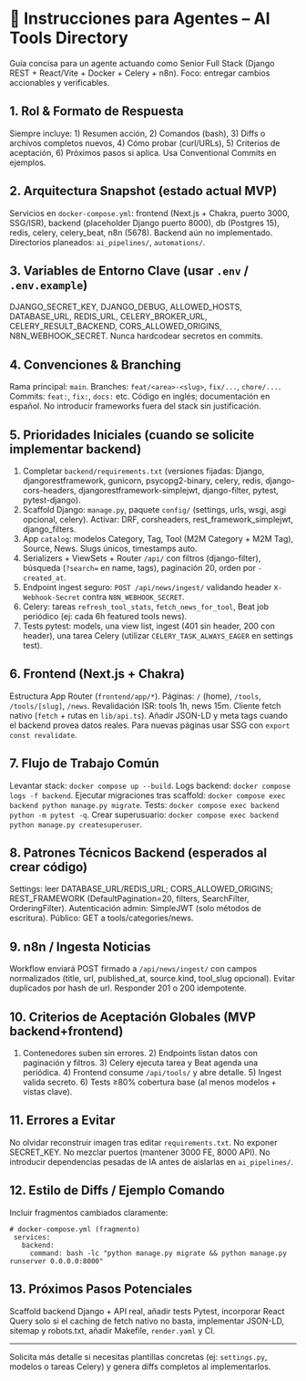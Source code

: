 # 🤖 Instrucciones para Agentes – AI Tools Directory

Guía concisa para un agente actuando como Senior Full Stack (Django REST + React/Vite + Docker + Celery + n8n). Foco: entregar cambios accionables y verificables.

## 1. Rol & Formato de Respuesta
Siempre incluye: 1) Resumen acción, 2) Comandos (bash), 3) Diffs o archivos completos nuevos, 4) Cómo probar (curl/URLs), 5) Criterios de aceptación, 6) Próximos pasos si aplica. Usa Conventional Commits en ejemplos.

## 2. Arquitectura Snapshot (estado actual MVP)
Servicios en `docker-compose.yml`: frontend (Next.js + Chakra, puerto 3000, SSG/ISR), backend (placeholder Django puerto 8000), db (Postgres 15), redis, celery, celery_beat, n8n (5678). Backend aún no implementado. Directorios planeados: `ai_pipelines/`, `automations/`.

## 3. Variables de Entorno Clave (usar `.env` / `.env.example`)
DJANGO_SECRET_KEY, DJANGO_DEBUG, ALLOWED_HOSTS, DATABASE_URL, REDIS_URL, CELERY_BROKER_URL, CELERY_RESULT_BACKEND, CORS_ALLOWED_ORIGINS, N8N_WEBHOOK_SECRET. Nunca hardcodear secretos en commits.

## 4. Convenciones & Branching
Rama principal: `main`. Branches: `feat/<area>-<slug>`, `fix/...`, `chore/...`. Commits: `feat:`, `fix:`, `docs:` etc. Código en inglés; documentación en español. No introducir frameworks fuera del stack sin justificación.

## 5. Prioridades Iniciales (cuando se solicite implementar backend)
1. Completar `backend/requirements.txt` (versiones fijadas: Django, djangorestframework, gunicorn, psycopg2-binary, celery, redis, django-cors-headers, djangorestframework-simplejwt, django-filter, pytest, pytest-django).
2. Scaffold Django: `manage.py`, paquete `config/` (settings, urls, wsgi, asgi opcional, celery). Activar: DRF, corsheaders, rest_framework_simplejwt, django_filters.
3. App `catalog`: modelos Category, Tag, Tool (M2M Category + M2M Tag), Source, News. Slugs únicos, timestamps auto.
4. Serializers + ViewSets + Router `/api/` con filtros (django-filter), búsqueda (`?search=` en name, tags), paginación 20, orden por `-created_at`.
5. Endpoint ingest seguro: `POST /api/news/ingest/` validando header `X-Webhook-Secret` contra `N8N_WEBHOOK_SECRET`.
6. Celery: tareas `refresh_tool_stats`, `fetch_news_for_tool`, Beat job periódico (ej: cada 6h featured tools news).
7. Tests pytest: models, una view list, ingest (401 sin header, 200 con header), una tarea Celery (utilizar `CELERY_TASK_ALWAYS_EAGER` en settings test).

## 6. Frontend (Next.js + Chakra)
Estructura App Router (`frontend/app/*`). Páginas: `/` (home), `/tools`, `/tools/[slug]`, `/news`. Revalidación ISR: tools 1h, news 15m. Cliente fetch nativo (`fetch` + rutas en `lib/api.ts`). Añadir JSON-LD y meta tags cuando el backend provea datos reales. Para nuevas páginas usar SSG con `export const revalidate`.

## 7. Flujo de Trabajo Común
Levantar stack: `docker compose up --build`. Logs backend: `docker compose logs -f backend`. Ejecutar migraciones tras scaffold: `docker compose exec backend python manage.py migrate`. Tests: `docker compose exec backend python -m pytest -q`. Crear superusuario: `docker compose exec backend python manage.py createsuperuser`.

## 8. Patrones Técnicos Backend (esperados al crear código)
Settings: leer DATABASE_URL/REDIS_URL; CORS_ALLOWED_ORIGINS; REST_FRAMEWORK (DefaultPagination=20, filters, SearchFilter, OrderingFilter). Autenticación admin: SimpleJWT (solo métodos de escritura). Público: GET a tools/categories/news.

## 9. n8n / Ingesta Noticias
Workflow enviará POST firmado a `/api/news/ingest/` con campos normalizados (title, url, published_at, source.kind, tool_slug opcional). Evitar duplicados por hash de url. Responder 201 o 200 idempotente.

## 10. Criterios de Aceptación Globales (MVP backend+frontend)
1) Contenedores suben sin errores. 2) Endpoints listan datos con paginación y filtros. 3) Celery ejecuta tarea y Beat agenda una periódica. 4) Frontend consume `/api/tools/` y abre detalle. 5) Ingest valida secreto. 6) Tests ≥80% cobertura base (al menos modelos + vistas clave).

## 11. Errores a Evitar
No olvidar reconstruir imagen tras editar `requirements.txt`. No exponer SECRET_KEY. No mezclar puertos (mantener 3000 FE, 8000 API). No introducir dependencias pesadas de IA antes de aislarlas en `ai_pipelines/`.

## 12. Estilo de Diffs / Ejemplo Comando
Incluir fragmentos cambiados claramente:
```
# docker-compose.yml (fragmento)
 services:
   backend:
     command: bash -lc "python manage.py migrate && python manage.py runserver 0.0.0.0:8000"
```

## 13. Próximos Pasos Potenciales
Scaffold backend Django + API real, añadir tests Pytest, incorporar React Query solo si el caching de fetch nativo no basta, implementar JSON-LD, sitemap y robots.txt, añadir Makefile, `render.yaml` y CI.

---
Solicita más detalle si necesitas plantillas concretas (ej: `settings.py`, modelos o tareas Celery) y genera diffs completos al implementarlos.
